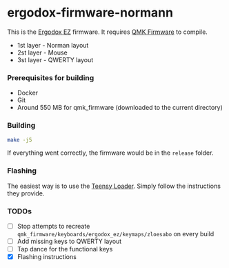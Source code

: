 # ergodox-firmware-normann

This is the [Ergodox EZ](https://ergodox-ez.com/) firmware. It requires [QMK Firmware](https://github.com/qmk/qmk_firmware) to compile.


* 1st layer - Norman layout
* 2st layer - Mouse
* 3st layer - QWERTY layout

### Prerequisites for building

* Docker
* Git
* Around 550 MB for qmk_firmware (downloaded to the current directory)

### Building

```bash
make -j5
```

If everything went correctly, the firmware would be in the `release` folder.

### Flashing

The easiest way is to use the [Teensy Loader](https://www.pjrc.com/teensy/loader.html). Simply follow the instructions they provide.

### TODOs

* [ ] Stop attempts to recreate `qmk_firmware/keyboards/ergodox_ez/keymaps/zloesabo` on every build
* [ ] Add missing keys to QWERTY layout
* [ ] Tap dance for the functional keys
* [X] Flashing instructions